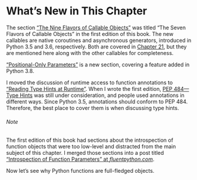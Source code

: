 # What’s New in This Chapter

The section [“The Nine Flavors of Callable Objects”](#flavors_of_callables) was titled “The Seven Flavors of Callable Objects” in the first edition of this book. The new callables are native coroutines and asynchronous generators, introduced in Python 3.5 and 3.6, respectively. Both are covered in [Chapter 21](ch21.html#async_ch), but they are mentioned here along with the other callables for completeness.

[“Positional-Only Parameters”](#positional_only_params) is a new section, covering a feature added in Python 3.8.

I moved the discussion of runtime access to function annotations to [“Reading Type Hints at Runtime”](ch15.html#runtime_annot_sec). When I wrote the first edition, [PEP 484—Type Hints](https://fpy.li/pep484) was still under consideration, and people used annotations in different ways. Since Python 3.5, annotations should conform to PEP 484. Therefore, the best place to cover them is when discussing type hints.

###### Note

The first edition of this book had sections about the introspection of function objects that were too low-level and distracted from the main subject of this chapter. I merged those sections into a post titled [“Introspection of Function Parameters” at _fluentpython.com_](https://fpy.li/7-2).

Now let’s see why Python functions are full-fledged objects.